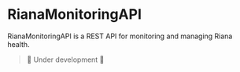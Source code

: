 # RianaMonitoringAPI

RianaMonitoringAPI is a REST API for monitoring and managing Riana health.

> 🚀️ Under development 🚧
